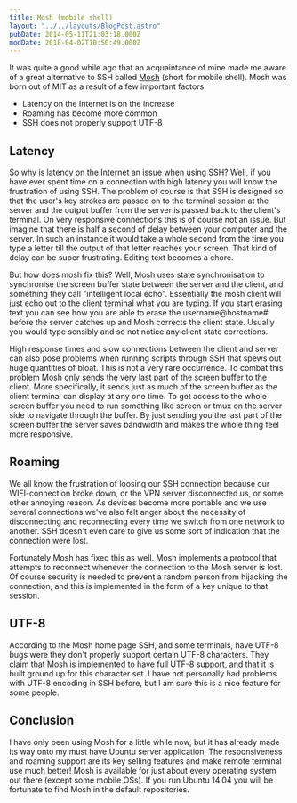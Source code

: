```yaml
---
title: Mosh (mobile shell)
layout: "../../layouts/BlogPost.astro"
pubDate: 2014-05-11T21:03:18.000Z
modDate: 2018-04-02T10:50:49.000Z
---
```


It was quite a good while ago that an acquaintance of mine made me aware of a great alternative to SSH called [Mosh](http://mosh.mit.edu/) (short for mobile shell). Mosh was born out of MIT as a result of a few important factors.

- Latency on the Internet is on the increase
- Roaming has become more common
- SSH does not properly support UTF-8

## Latency

So why is latency on the Internet an issue when using SSH? Well, if you have ever spent time on a connection with high latency you will know the frustration of using SSH. The problem of course is that SSH is designed so that the user's key strokes are passed on to the terminal session at the server and the output buffer from the server is passed back to the client's terminal. On very responsive connections this is of course not an issue. But imagine that there is half a second of delay between your computer and the server. In such an instance it would take a whole second from the time you type a letter till the output of that letter reaches your screen. That kind of delay can be super frustrating. Editing text becomes a chore.

But how does mosh fix this? Well, Mosh uses state synchronisation to synchronise the screen buffer state between the server and the client, and something they call "intelligent local echo". Essentially the mosh client will just echo out to the client terminal what you are typing. If you start erasing text you can see how you are able to erase the username@hostname# before the server catches up and Mosh corrects the client state. Usually you would type sensibly and so not notice any client state corrections.

High response times and slow connections between the client and server can also pose problems when running scripts through SSH that spews out huge quantities of bloat. This is not a very rare occurrence. To combat this problem Mosh only sends the very last part of the screen buffer to the client. More specifically, it sends just as much of the screen buffer as the client terminal can display at any one time. To get access to the whole screen buffer you need to run something like screen or tmux on the server side to navigate through the buffer. By just sending you the last part of the screen buffer the server saves bandwidth and makes the whole thing feel more responsive.

## Roaming

We all know the frustration of loosing our SSH connection because our WIFI-connection broke down, or the VPN server disconnected us, or some other annoying reason. As devices become more portable and we use several connections we've also felt anger about the necessity of disconnecting and reconnecting every time we switch from one network to another. SSH doesn't even care to give us some sort of indication that the connection were lost.

Fortunately Mosh has fixed this as well. Mosh implements a protocol that attempts to reconnect whenever the connection to the Mosh server is lost. Of course security is needed to prevent a random person from hijacking the connection, and this is implemented in the form of a key unique to that session.

## UTF-8

According to the Mosh home page SSH, and some terminals, have UTF-8 bugs were they don't properly support certain UTF-8 characters. They claim that Mosh is implemented to have full UTF-8 support, and that it is built ground up for this character set. I have not personally had problems with UTF-8 encoding in SSH before, but I am sure this is a nice feature for some people.

## Conclusion

I have only been using Mosh for a little while now, but it has already made its way onto my must have Ubuntu server application. The responsiveness and roaming support are its key selling features and make remote terminal use much better! Mosh is available for just about every operating system out there (except some mobile OSs). If you run Ubuntu 14.04 you will be fortunate to find Mosh in the default repositories.
